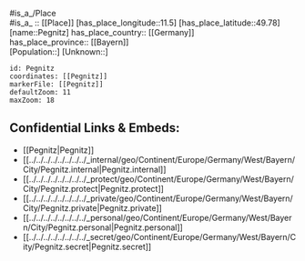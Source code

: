 ﻿---
location: [49.78,11.5] 
mapzoom: [7,12] 
mapmarker: city 
type: City
tags:
- geo/City


SpocWebEntityId: 33276
isDeleted: false
confidential: public

---
#is_a_/Place  
#is_a_ :: [[Place]] 
[has_place_longitude::11.5] 
[has_place_latitude::49.78] 
[name::Pegnitz] 
has_place_country:: [[Germany]]  
has_place_province:: [[Bayern]]  
[Population::] 
[Unknown::] 


```leaflet
id: Pegnitz
coordinates: [[Pegnitz]] 
markerFile: [[Pegnitz]] 
defaultZoom: 11 
maxZoom: 18
```


## Confidential Links & Embeds: 
- [[Pegnitz|Pegnitz]]  
- [[../../../../../../../../_internal/geo/Continent/Europe/Germany/West/Bayern/City/Pegnitz.internal|Pegnitz.internal]] 
- [[../../../../../../../../_protect/geo/Continent/Europe/Germany/West/Bayern/City/Pegnitz.protect|Pegnitz.protect]] 
- [[../../../../../../../../_private/geo/Continent/Europe/Germany/West/Bayern/City/Pegnitz.private|Pegnitz.private]] 
- [[../../../../../../../../_personal/geo/Continent/Europe/Germany/West/Bayern/City/Pegnitz.personal|Pegnitz.personal]] 
- [[../../../../../../../../_secret/geo/Continent/Europe/Germany/West/Bayern/City/Pegnitz.secret|Pegnitz.secret]] 
